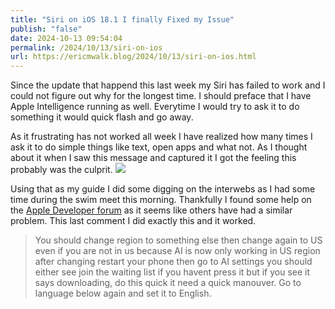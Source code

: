 ```yaml
---
title: "Siri on iOS 18.1 I finally Fixed my Issue"
publish: "false"
date: 2024-10-13 09:54:04
permalink: /2024/10/13/siri-on-ios
url: https://ericmwalk.blog/2024/10/13/siri-on-ios.html
---
```


Since the update that happend this last week my Siri has failed to work and I could not figure out why for the longest time. I should preface that I have Apple Intelligence running as well. Everytime I would try to ask it to do something it would quick flash and go away.

As it frustrating has not worked all week I have realized how many times I ask it to do simple things like text, open apps and what not. As I thought about it when I saw this message and captured it I got the feeling this probably was the culprit.
![](https://ericmwalk.blog/uploads/2024/img-0319.jpeg)


Using that as my guide I did some digging on the interwebs as I had some time during the swim meet this morning. Thankfully I found some help on the [Apple Developer forum](https://forums.developer.apple.com/forums/thread/764149) as it seems like others have had a similar problem. This last comment I did exactly this and it worked.

> You should change region to something else then change again to US even if you are not in us because AI is now only working in US region after changing restart your phone then go to AI settings you should either see join the waiting list if you havent press it but if you see it says downloading, do this quick it need a quick manouver. Go to language below again and set it to English.